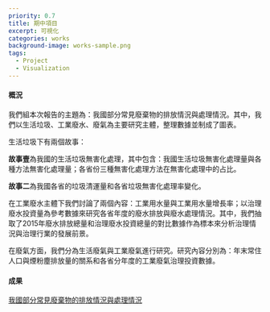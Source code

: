 ```yaml
---
priority: 0.7
title: 期中項目
excerpt: 可視化
categories: works
background-image: works-sample.png
tags:
  - Project
  - Visualization
---
```


#### 概況

我們組本次報告的主題為：我國部分常見廢棄物的排放情況與處理情況。其中，我們以生活垃圾、工業廢水、廢氣為主要研究主體，整理數據並制成了圖表。

生活垃圾下有兩個故事：

**故事壹**為我國的生活垃圾無害化處理，其中包含：我國生活垃圾無害化處理量與各種方法無害化處理量；各省份三種無害化處理方法在無害化處理中的占比。

**故事二**為我國各省的垃圾清運量和各省垃圾無害化處理率變化。

 
在工業廢水主體下我們討論了兩個內容：工業用水量與工業用水量增長率；以治理廢水投資量為參考數據來研究各省年度的廢水排放與廢水處理情況。其中，我們抽取了2015年廢水排放總量和治理廢水投資總量的對比數據作為標本來分析治理情況與治理行業的發展前景。

 
在廢氣方面，我們分為生活廢氣與工業廢氣進行研究。研究內容分別為：年末常住人口與煙粉塵排放量的關系和各省分年度的工業廢氣治理投資數據。

#### 成果

[我國部分常見廢棄物的排放情況與處理情況](https://yejiejie.github.io/ye/index.html)
